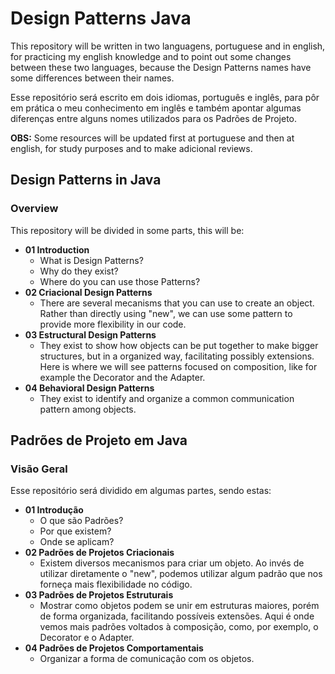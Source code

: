 # Design Patterns Java 

This repository will be written in two languagens, portuguese and in english, 
for practicing my english knowledge and to point out some changes between these
two languages, because the Design Patterns names have some differences between
their names.

Esse repositório será escrito em dois idiomas, português e inglês, para 
pôr em prática o meu conhecimento em inglês e também apontar algumas
diferenças entre alguns nomes utilizados para os Padrões de Projeto.

**OBS:** Some resources will be updated first at portuguese and then at english, for 
study purposes and to make adicional reviews.

## Design Patterns in Java
### Overview
This repository will be divided in some parts, this will be:
* **01 Introduction**
  * What is Design Patterns?
  * Why do they exist?
  * Where do you can use those Patterns?
* **02 Criacional Design Patterns**
  * There are several mecanisms that you can use to create an object. Rather than directly
  using "new", we can use some pattern to provide more flexibility in our code.
* **03 Estructural Design Patterns**
  * They exist to show how objects can be put together to make bigger structures, 
  but in a organized way, facilitating possibly extensions. Here is where we will see
  patterns focused on composition, like for example the Decorator and the Adapter.
* **04 Behavioral Design Patterns**
  * They exist to identify and organize a common communication pattern among objects.

## Padrões de Projeto em Java
### Visão Geral
Esse repositório será dividido em algumas partes, sendo estas:
* **01 Introdução**
    * O que são Padrões?
    * Por que existem?
    * Onde se aplicam?
* **02 Padrões de Projetos Criacionais**
    * Existem diversos mecanismos para criar um objeto. Ao invés de utilizar diretamente
      o "new", podemos utilizar algum padrão que nos forneça mais flexibilidade no código.
* **03 Padrões de Projetos Estruturais**
    * Mostrar como objetos podem se unir em estruturas maiores, porém de forma
      organizada, facilitando possíveis extensões. Aqui é onde vemos mais padrões
      voltados à composição, como, por exemplo, o Decorator e o Adapter.
* **04 Padrões de Projetos Comportamentais**
    * Organizar a forma de comunicação com os objetos.